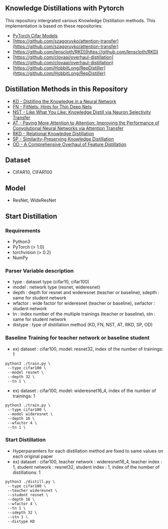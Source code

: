 ## Knowledge Distillations with Pytorch

This repository intergrated various Knowledge Distillation methods. This implementation is based on these repositories:

- [PyTorch Cifar Models](https://github.com/junyuseu/pytorch-cifar-models)
- [https://github.com/szagoruyko/attention-transfer](https://github.com/szagoruyko/attention-transfer)
- [https://github.com/lenscloth/RKD](https://github.com/lenscloth/RKD)
- [https://github.com/clovaai/overhaul-distillation](https://github.com/clovaai/overhaul-distillation)
- [https://github.com/HobbitLong/RepDistiller](https://github.com/HobbitLong/RepDistiller)

## Distillation Methods in this Repository

- [KD - Distilling the Knowledge in a Neural Network](https://arxiv.org/pdf/1503.02531.pdf)
- [FN - FitNets: Hints for Thin Deep Nets](https://arxiv.org/pdf/1412.6550.pdf)
- [NST - Like What You Like: Knowledge Distill via Neuron Selectivity Transfer](https://arxiv.org/pdf/1707.01219.pdf)
- [AT - Paying More Attention to Attention: Improving the Performance of Convolutional Neural Networks via Attention Transfer](https://arxiv.org/pdf/1612.03928.pdf)
- [RKD - Relational Knowledge Distillation](https://openaccess.thecvf.com/content_CVPR_2019/papers/Park_Relational_Knowledge_Distillation_CVPR_2019_paper.pdf)
- [SP - Similarity-Preserving Knowledge Distillation](https://openaccess.thecvf.com/content_ICCV_2019/papers/Tung_Similarity-Preserving_Knowledge_Distillation_ICCV_2019_paper.pdf)
- [OD - A Comprehensive Overhaul of Feature Distillation](https://openaccess.thecvf.com/content_ICCV_2019/papers/Heo_A_Comprehensive_Overhaul_of_Feature_Distillation_ICCV_2019_paper.pdf)

## Dataset
- CIFAR10, CIFAR100

## Model
- ResNet, WideResNet

## Start Distillation
### Requirements
- Python3
- PyTorch (> 1.0)
- torchvision (> 0.2)
- NumPy

### Parser Variable description
- type : dataset type (cifar10, cifar100)
- model : network type (resnet, wideresnet)
- depth : depth for resnet and wideresnet (teacher or baseline), sdepth : same for student network
- wfactor : wide factor for wideresnet (teacher or baseline), swfactor : student network
- tn : index number of the multiple trainings (teacher or baseline), stn : same for student network
- distype : type of distillation method (KD, FN, NST, AT, RKD, SP, OD)

### Baseline Training for teacher network or baseline student 
- ex) dataset : cifar100, model: resnet32, index of the number of trainings: 1
```
python3 ./train.py \
 --type cifar100 \
 --model resnet \
 --depth 32 \
 --tn 1 \
```
- ex) dataset : cifar100, model: wideresnet16_4, index of the number of trainings: 1
```
python3 ./train.py \
 --type cifar100 \
 --model wideresnet \
 --depth 16 \
 --wfactor 4 \
 --tn 1 \
```
### Start Distillation
- Hyperparamters for each distillation method are fixed to same values on each original paper
- ex) dataset : cifar100, teacher network : wideresnet16_4, teacher index : 1,  student network : resnet32, student index : 1, index of the number of distillations: 1
```
python3 ./distill.py \
 --type cifar100 \
 --teacher wideresnet \
 --student resnet \
 --depth 16 \
 --wfactor 4 \
 --tn 1 \
 --sdepth 32 \
 --stn 1 \
 --distype KD
```
